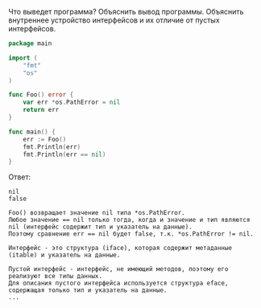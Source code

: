 Что выведет программа? Объяснить вывод программы. Объяснить внутреннее устройство интерфейсов и их отличие от пустых интерфейсов.

```go
package main

import (
	"fmt"
	"os"
)

func Foo() error {
	var err *os.PathError = nil
	return err
}

func main() {
	err := Foo()
	fmt.Println(err)
	fmt.Println(err == nil)
}
```

Ответ:
```
nil
false

Foo() возвращает значение nil типа *os.PathError. 
Любое значение == nil только тогда, когда и значение и тип являются nil (интерфейс содержит тип и указатель на данные). 
Поэтому сравнение err == nil будет false, т.к. *os.PathError != nil.

Интерфейс - это структура (iface), которая содержит метаданные (itable) и указатель на данные.

Пустой интерфейс - интерфейс, не имеющий методов, поэтому его реализуют все типы данных.
Для описания пустого интерфейса используется структура eface, содержащая только тип и указатель на данные.
...

```
